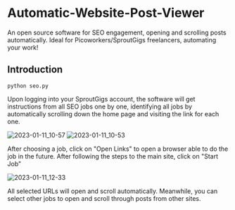 # Automatic-Website-Post-Viewer
An open source software for SEO engagement, opening and scrolling posts automatically. Ideal for Picoworkers/SproutGigs freelancers, automating your work!

## Introduction
```
python seo.py
```
Upon logging into your SproutGigs account, the software will get instructions from all SEO jobs one by one, identifying all jobs by automatically scrolling down the home page and visiting the link for each one. 

![2023-01-11_10-57](https://user-images.githubusercontent.com/72351688/211824596-ec6643a7-fd80-43f8-911a-ce963303fdb5.png)
![2023-01-11_10-53](https://user-images.githubusercontent.com/72351688/211823832-fe3daeac-637f-47a6-b8ee-7b88c253f3b4.png)

After choosing a job, click on "Open Links" to open a browser able to do the job in the future. After following the steps to the main site, click on "Start Job"

![2023-01-11_12-33](https://user-images.githubusercontent.com/72351688/211848048-8c23aa73-ba85-4b05-9cad-2bb9eacf2836.png)

All selected URLs will open and scroll automatically. Meanwhile, you can select other jobs to open and scroll through posts from other sites.
